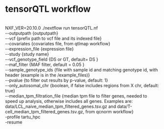 # tensorQTL workflow
 <br />
NXF_VER=20.10.0 ./nextflow run tensorQTL.nf <br /> --outputpath {outputpath} <br />
                                             --vcf {prefix path to vcf file and its indexed file} <br />
                                             --covariates {covariates file, from qtlmap workflow} <br />
                                             --expression_file {expression file}  <br /> 
                                             --study {study name} <br />
                                             --vcf_genotype_field {DS or GT, default= DS } <br />
                                             --maf_filter {MAF filter, default = 0.05  } <br />
                                             --sample_genotype_ids {file with sample id and matching genotype id, with header (example is in the /example_files)}  <br />
                                             --pvalue {to filter out results by p-value, default: 1}  <br />
                                             --only_autosomal_chr {boolean, if false includes regions from X chr, default: true}  <br />
                                             --median_tpm_filtration_file {median tpm file to filter genes, needed to speed up analysis, otherwise includes all genes. Examples are: data/LCL_naive_median_tpm_filtered_genes.tsv.gz and data/T-cell_median_tpm_filtered_genes.tsv.gz, from qcnorm workflow}  <br />
                                             -profile tartu_hpc  <br />
                                             -resume  <br /> 
 

